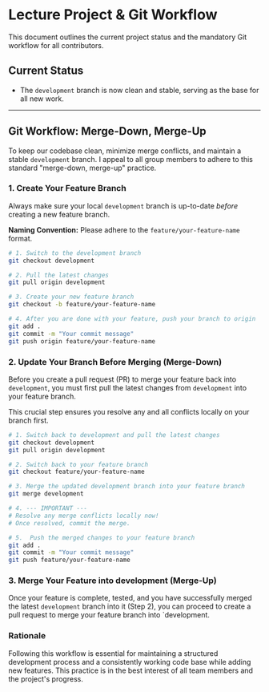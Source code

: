 # Lecture Project & Git Workflow

This document outlines the current project status and the mandatory Git workflow for all contributors.

## Current Status
* The `development` branch is now clean and stable, serving as the base for all new work.

---

## Git Workflow: Merge-Down, Merge-Up

To keep our codebase clean, minimize merge conflicts, and maintain a stable `development` branch. I appeal to all group members to adhere to this standard "merge-down, merge-up" practice. 

### 1. Create Your Feature Branch

Always make sure your local `development` branch is up-to-date *before* creating a new feature branch.

**Naming Convention:** Please adhere to the `feature/your-feature-name` format.

```bash
# 1. Switch to the development branch
git checkout development

# 2. Pull the latest changes
git pull origin development

# 3. Create your new feature branch
git checkout -b feature/your-feature-name

# 4. After you are done with your feature, push your branch to origin
git add .
git commit -m "Your commit message"
git push origin feature/your-feature-name
```

### 2. Update Your Branch Before Merging (Merge-Down)
Before you create a pull request (PR) to merge your feature back into `development`, you must first pull the latest changes from `development` into your feature branch.

This crucial step ensures you resolve any and all conflicts locally on your branch first.

```bash
# 1. Switch back to development and pull the latest changes
git checkout development
git pull origin development

# 2. Switch back to your feature branch
git checkout feature/your-feature-name

# 3. Merge the updated development branch into your feature branch
git merge development

# 4. --- IMPORTANT ---
# Resolve any merge conflicts locally now!
# Once resolved, commit the merge.

# 5.  Push the merged changes to your feature branch
git add .
git commit -m "Your commit message"
git push feature/your-feature-name
```

### 3. Merge Your Feature into development (Merge-Up)
Once your feature is complete, tested, and you have successfully merged the latest `development` branch into it (Step 2), you can proceed to create a pull request to merge your feature branch into `development.

### Rationale
Following this workflow is essential for maintaining a structured development process and a consistently working code base while adding new features. This practice is in the best interest of all team members and the project's progress.